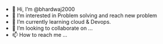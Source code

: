 - 👋 Hi, I’m @bhardwaj2000
- 👀 I’m interested in Problem solving and reach new problem
- 🌱 I’m currently learning cloud & Devops.
- 💞️ I’m looking to collaborate on ...
- 📫 How to reach me ...

<!---
bhardwaj2000/bhardwaj2000 is a ✨ special ✨ repository because its `README.md` (this file) appears on your GitHub profile.
You can click the Preview link to take a look at your changes.
--->
